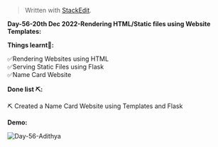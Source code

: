 ﻿<!DOCTYPE html>
<html>

<head>
  <meta charset="utf-8">
  <meta name="viewport" content="width=device-width, initial-scale=1.0">
  <link rel="stylesheet" href="https://stackedit.io/style.css" />
</head>

<body class="stackedit">
  <div class="stackedit__html"><blockquote>
<p>Written with <a href="https://stackedit.io/">StackEdit</a>.</p>
</blockquote>
<p><strong>Day-56-20th Dec 2022-Rendering HTML/Static files using Website Templates:</strong></p>
<p><strong>Things learnt📝:</strong></p>
<p>✅Rendering Websites using HTML<br>
✅Serving Static Files using Flask<br>
✅Name Card Website</p>
<p><strong>Done list ⛏️:</strong></p>
<p>⛏️ Created a Name Card Website using Templates and Flask</p>
<p><strong>Demo:</strong></p>
<p><img src="https://i.imgur.com/iGkwyPt.png" alt="Day-56-Adithya"></p>
</div>
</body>

</html>
